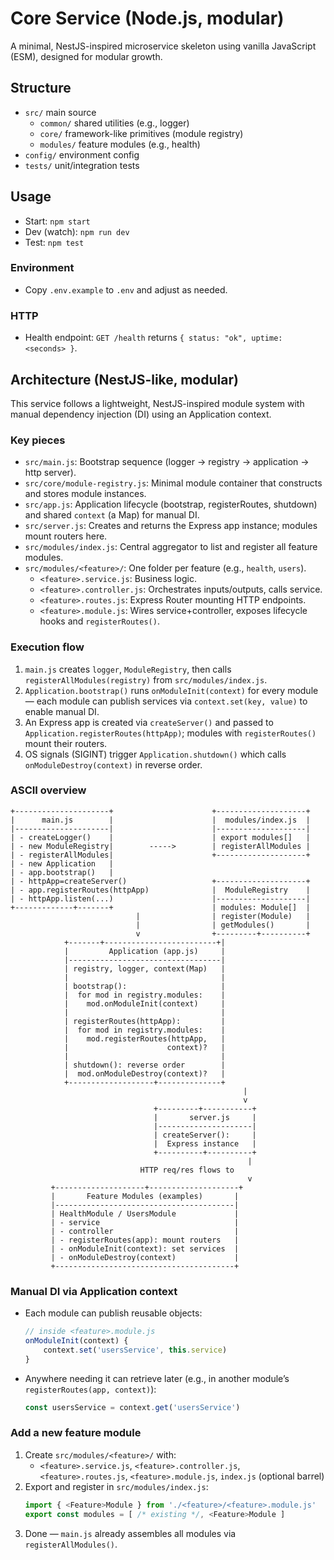 # Core Service (Node.js, modular)

A minimal, NestJS-inspired microservice skeleton using vanilla JavaScript (ESM), designed for modular growth.

## Structure

- `src/` main source
    - `common/` shared utilities (e.g., logger)
    - `core/` framework-like primitives (module registry)
    - `modules/` feature modules (e.g., health)
- `config/` environment config
- `tests/` unit/integration tests

## Usage

- Start: `npm start`
- Dev (watch): `npm run dev`
- Test: `npm test`

### Environment

- Copy `.env.example` to `.env` and adjust as needed.

### HTTP

- Health endpoint: `GET /health` returns `{ status: "ok", uptime: <seconds> }`.

## Architecture (NestJS-like, modular)

This service follows a lightweight, NestJS-inspired module system with manual dependency injection (DI) using an Application context.

### Key pieces

- `src/main.js`: Bootstrap sequence (logger -> registry -> application -> http server).
- `src/core/module-registry.js`: Minimal module container that constructs and stores module instances.
- `src/app.js`: Application lifecycle (bootstrap, registerRoutes, shutdown) and shared `context` (a Map) for manual DI.
- `src/server.js`: Creates and returns the Express app instance; modules mount routers here.
- `src/modules/index.js`: Central aggregator to list and register all feature modules.
- `src/modules/<feature>/`: One folder per feature (e.g., `health`, `users`).
    - `<feature>.service.js`: Business logic.
    - `<feature>.controller.js`: Orchestrates inputs/outputs, calls service.
    - `<feature>.routes.js`: Express Router mounting HTTP endpoints.
    - `<feature>.module.js`: Wires service+controller, exposes lifecycle hooks and `registerRoutes()`.

### Execution flow

1) `main.js` creates `logger`, `ModuleRegistry`, then calls `registerAllModules(registry)` from `src/modules/index.js`.
2) `Application.bootstrap()` runs `onModuleInit(context)` for every module — each module can publish services via `context.set(key, value)` to enable manual DI.
3) An Express app is created via `createServer()` and passed to `Application.registerRoutes(httpApp)`; modules with `registerRoutes()` mount their routers.
4) OS signals (SIGINT) trigger `Application.shutdown()` which calls `onModuleDestroy(context)` in reverse order.

### ASCII overview

```
+---------------------+                      +--------------------+
|      main.js        |                      |  modules/index.js  |
|---------------------|                      |--------------------|
| - createLogger()    |                      | export modules[]   |
| - new ModuleRegistry|        ----->        | registerAllModules |
| - registerAllModules|                      +--------------------+
| - new Application   |
| - app.bootstrap()   |
| - httpApp=createServer()                   +--------------------+
| - app.registerRoutes(httpApp)              |  ModuleRegistry    |
| - httpApp.listen(...)                      |--------------------|
+-------------+-------+                      | modules: Module[]  |
                            |                | register(Module)   |
                            |                | getModules()       |
                            v                +---------+----------+
            +-------+-------------------------+|
            |         Application (app.js)     |
            |----------------------------------|
            | registry, logger, context(Map)   |
            |                                  |
            | bootstrap():                     |
            |  for mod in registry.modules:    |
            |    mod.onModuleInit(context)     |
            |                                  |
            | registerRoutes(httpApp):         |
            |  for mod in registry.modules:    |
            |    mod.registerRoutes(httpApp,   |
            |                      context)?   |
            |                                  |
            | shutdown(): reverse order        |
            |  mod.onModuleDestroy(context)?   |
            +-------------------+--------------+
                                                    |
                                                    v
                                +---------+-----------+
                                |       server.js     |
                                |---------------------|
                                | createServer():     |
                                |  Express instance   |
                                +----------+----------+
                                                     |
                             HTTP req/res flows to
                                                     v
         +--------------------+--------------------+
         |       Feature Modules (examples)       |
         |----------------------------------------|
         | HealthModule / UsersModule             |
         | - service                              |
         | - controller                           |
         | - registerRoutes(app): mount routers   |
         | - onModuleInit(context): set services  |
         | - onModuleDestroy(context)             |
         +----------------------------------------+
```

### Manual DI via Application context

- Each module can publish reusable objects:
    ```js
    // inside <feature>.module.js
    onModuleInit(context) {
        context.set('usersService', this.service)
    }
    ```
- Anywhere needing it can retrieve later (e.g., in another module’s `registerRoutes(app, context)`):
    ```js
    const usersService = context.get('usersService')
    ```

### Add a new feature module

1) Create `src/modules/<feature>/` with:
     - `<feature>.service.js`, `<feature>.controller.js`, `<feature>.routes.js`, `<feature>.module.js`, `index.js` (optional barrel)
2) Export and register in `src/modules/index.js`:
     ```js
     import { <Feature>Module } from './<feature>/<feature>.module.js'
     export const modules = [ /* existing */, <Feature>Module ]
     ```
3) Done — `main.js` already assembles all modules via `registerAllModules()`.

